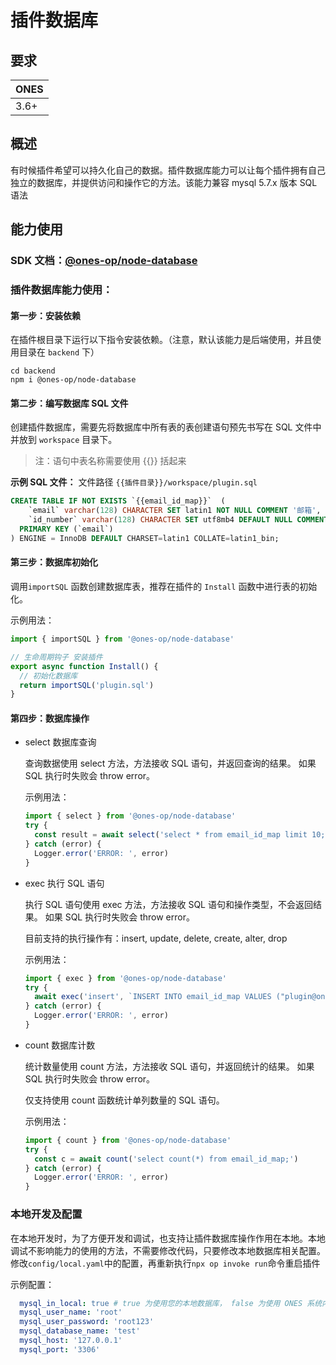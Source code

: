 # 插件数据库

## 要求

| **ONES** |
| -------- |
| 3.6+     |

## 概述

有时候插件希望可以持久化自己的数据。插件数据库能力可以让每个插件拥有自己独立的数据库，并提供访问和操作它的方法。该能力兼容 mysql 5.7.x 版本 SQL 语法

## 能力使用

### SDK 文档：[@ones-op/node-database](https://our.ones.pro/wiki/#/team/RDjYMhKq/page/HsGK3Tzn)

### 插件数据库能力使用：

#### 第一步：安装依赖

在插件根目录下运行以下指令安装依赖。（注意，默认该能力是后端使用，并且使用目录在 `backend` 下）

```shell
cd backend
npm i @ones-op/node-database
```

#### 第二步：编写数据库 SQL 文件

创建插件数据库，需要先将数据库中所有表的表创建语句预先书写在 SQL 文件中并放到 `workspace` 目录下。

> 注：语句中表名称需要使用 {{}} 括起来

**示例 SQL 文件：** 文件路径 `{{插件目录}}/workspace/plugin.sql`

```sql
CREATE TABLE IF NOT EXISTS `{{email_id_map}}`  (
    `email` varchar(128) CHARACTER SET latin1 NOT NULL COMMENT '邮箱',
    `id_number` varchar(128) CHARACTER SET utf8mb4 DEFAULT NULL COMMENT '工号',
  PRIMARY KEY (`email`)
) ENGINE = InnoDB DEFAULT CHARSET=latin1 COLLATE=latin1_bin;

```

#### 第三步：数据库初始化

调用`importSQL` 函数创建数据库表，推荐在插件的 `Install` 函数中进行表的初始化。

示例用法：

```typescript
import { importSQL } from '@ones-op/node-database'

// 生命周期钩子 安装插件
export async function Install() {
  // 初始化数据库
  return importSQL('plugin.sql')
}
```

#### 第四步：数据库操作

- select 数据库查询

  查询数据使用 select 方法，方法接收 SQL 语句，并返回查询的结果。 如果 SQL 执行时失败会 throw error。

  示例用法：

  ```typescript
  import { select } from '@ones-op/node-database'
  try {
    const result = await select('select * from email_id_map limit 10;')
  } catch (error) {
    Logger.error('ERROR: ', error)
  }
  ```

- exec 执行 SQL 语句

  执行 SQL 语句使用 exec 方法，方法接收 SQL 语句和操作类型，不会返回结果。 如果 SQL 执行时失败会 throw error。

  目前支持的执行操作有：insert, update, delete, create, alter, drop

  示例用法：

  ```typescript
  import { exec } from '@ones-op/node-database'
  try {
    await exec('insert', `INSERT INTO email_id_map VALUES ("plugin@ones.cn", "001");`)
  } catch (error) {
    Logger.error('ERROR: ', error)
  }
  ```

- count 数据库计数

  统计数量使用 count 方法，方法接收 SQL 语句，并返回统计的结果。 如果 SQL 执行时失败会 throw error。

  仅支持使用 count 函数统计单列数量的 SQL 语句。

  示例用法：

  ```typescript
  import { count } from '@ones-op/node-database'
  try {
    const c = await count('select count(*) from email_id_map;')
  } catch (error) {
    Logger.error('ERROR: ', error)
  }
  ```

### 本地开发及配置

在本地开发时，为了方便开发和调试，也支持让插件数据库操作作用在本地。本地调试不影响能力的使用的方法，不需要修改代码，只要修改本地数据库相关配置。
修改`config/local.yaml`中的配置，再重新执行`npx op invoke run`命令重启插件

示例配置：

```yaml
  mysql_in_local: true # true 为使用您的本地数据库， false 为使用 ONES 系统内置数据库
  mysql_user_name: 'root'
  mysql_user_password: 'root123'
  mysql_database_name: 'test'
  mysql_host: '127.0.0.1'
  mysql_port: '3306'
```
